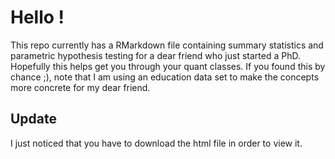 # Hello !
This repo currently has a RMarkdown file containing summary statistics and parametric hypothesis testing for a dear friend who just started a PhD. Hopefully this helps get you through your quant classes. 
If you found this by chance ;), note that I am using an education data set to make the concepts more concrete for my dear friend.

## Update
I just noticed that you have to download the html file in order to view it. 
